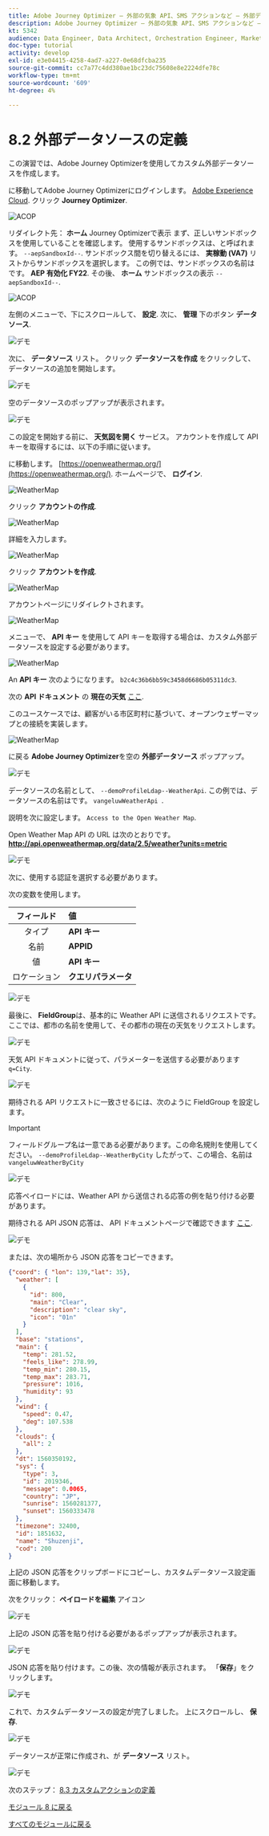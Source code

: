 ```yaml
---
title: Adobe Journey Optimizer — 外部の気象 API、SMS アクションなど — 外部データソースの定義
description: Adobe Journey Optimizer — 外部の気象 API、SMS アクションなど — 外部データソースの定義
kt: 5342
audience: Data Engineer, Data Architect, Orchestration Engineer, Marketer
doc-type: tutorial
activity: develop
exl-id: e3e04415-4258-4ad7-a227-0e68dfcba235
source-git-commit: cc7a77c4dd380ae1bc23dc75608e8e2224dfe78c
workflow-type: tm+mt
source-wordcount: '609'
ht-degree: 4%

---
```


# 8.2 外部データソースの定義

この演習では、Adobe Journey Optimizerを使用してカスタム外部データソースを作成します。

に移動してAdobe Journey Optimizerにログインします。 [Adobe Experience Cloud](https://experience.adobe.com). クリック **Journey Optimizer**.

![ACOP](../module7/images/acophome.png)

リダイレクト先： **ホーム**  Journey Optimizerで表示 まず、正しいサンドボックスを使用していることを確認します。 使用するサンドボックスは、と呼ばれます。 `--aepSandboxId--`. サンドボックス間を切り替えるには、 **実稼動 (VA7)** リストからサンドボックスを選択します。 この例では、サンドボックスの名前はです。 **AEP 有効化 FY22**. その後、 **ホーム** サンドボックスの表示 `--aepSandboxId--`.

![ACOP](../module7/images/acoptriglp.png)

左側のメニューで、下にスクロールして、 **設定**. 次に、 **管理** 下のボタン **データソース**.

![デモ](./images/menudatasources.png)

次に、 **データソース** リスト。
クリック **データソースを作成** をクリックして、データソースの追加を開始します。

![デモ](./images/dshome.png)

空のデータソースのポップアップが表示されます。

![デモ](./images/emptyds.png)

この設定を開始する前に、 **天気図を開く** サービス。 アカウントを作成して API キーを取得するには、以下の手順に従います。

に移動します。 [https://openweathermap.org/](https://openweathermap.org/). ホームページで、 **ログイン**.

![WeatherMap](./images/owm.png)

クリック **アカウントの作成**.

![WeatherMap](./images/owm1.png)

詳細を入力します。

![WeatherMap](./images/owm2.png)

クリック **アカウントを作成**.

![WeatherMap](./images/owm3.png)

アカウントページにリダイレクトされます。

![WeatherMap](./images/owm4.png)

メニューで、 **API キー** を使用して API キーを取得する場合は、カスタム外部データソースを設定する必要があります。

![WeatherMap](./images/owm5.png)

An **API キー** 次のようになります。 `b2c4c36b6bb59c3458d6686b05311dc3`.

次の **API ドキュメント** の **現在の天気** [ここ](https://openweathermap.org/current).

このユースケースでは、顧客がいる市区町村に基づいて、オープンウェザーマップとの接続を実装します。

![WeatherMap](./images/owm6.png)

に戻る **Adobe Journey Optimizer**&#x200B;を空の **外部データソース** ポップアップ。

![デモ](./images/emptyds.png)

データソースの名前として、 `--demoProfileLdap--WeatherApi`. この例では、データソースの名前はです。 `vangeluwWeatherApi `.

説明を次に設定します。 `Access to the Open Weather Map`.

Open Weather Map API の URL は次のとおりです。 **http://api.openweathermap.org/data/2.5/weather?units=metric**

![デモ](./images/dsname.png)

次に、使用する認証を選択する必要があります。

次の変数を使用します。

| フィールド | 値 |
|:-----------------------:| :-----------------------|
| タイプ | **API キー** |
| 名前 | **APPID** |
| 値 | **API キー** |
| ロケーション | **クエリパラメータ** |

![デモ](./images/dsauth.png)

最後に、 **FieldGroup**&#x200B;は、基本的に Weather API に送信されるリクエストです。 ここでは、都市の名前を使用して、その都市の現在の天気をリクエストします。

![デモ](./images/fg.png)

天気 API ドキュメントに従って、パラメーターを送信する必要があります `q=City`.

![デモ](./images/owmapi.png)

期待される API リクエストに一致させるには、次のように FieldGroup を設定します。

>[!IMPORTANT]
>
>フィールドグループ名は一意である必要があります。この命名規則を使用してください。 `--demoProfileLdap--WeatherByCity` したがって、この場合、名前は `vangeluwWeatherByCity`

![デモ](./images/fg1.png)

応答ペイロードには、Weather API から送信される応答の例を貼り付ける必要があります。

期待される API JSON 応答は、 API ドキュメントページで確認できます [ここ](https://openweathermap.org/current).

![デモ](./images/owmapi1.png)

または、次の場所から JSON 応答をコピーできます。

```json
{"coord": { "lon": 139,"lat": 35},
  "weather": [
    {
      "id": 800,
      "main": "Clear",
      "description": "clear sky",
      "icon": "01n"
    }
  ],
  "base": "stations",
  "main": {
    "temp": 281.52,
    "feels_like": 278.99,
    "temp_min": 280.15,
    "temp_max": 283.71,
    "pressure": 1016,
    "humidity": 93
  },
  "wind": {
    "speed": 0.47,
    "deg": 107.538
  },
  "clouds": {
    "all": 2
  },
  "dt": 1560350192,
  "sys": {
    "type": 3,
    "id": 2019346,
    "message": 0.0065,
    "country": "JP",
    "sunrise": 1560281377,
    "sunset": 1560333478
  },
  "timezone": 32400,
  "id": 1851632,
  "name": "Shuzenji",
  "cod": 200
}
```

上記の JSON 応答をクリップボードにコピーし、カスタムデータソース設定画面に移動します。

次をクリック： **ペイロードを編集** アイコン

![デモ](./images/owmapi2.png)

上記の JSON 応答を貼り付ける必要があるポップアップが表示されます。

![デモ](./images/owmapi3.png)

JSON 応答を貼り付けます。この後、次の情報が表示されます。 「**保存**」をクリックします。

![デモ](./images/owmapi4.png)

これで、カスタムデータソースの設定が完了しました。 上にスクロールし、 **保存**.

![デモ](./images/dssave.png)

データソースが正常に作成され、が **データソース** リスト。

![デモ](./images/dslist.png)

次のステップ： [8.3 カスタムアクションの定義](./ex3.md)

[モジュール 8 に戻る](journey-orchestration-external-weather-api-sms.md)

[すべてのモジュールに戻る](../../overview.md)
